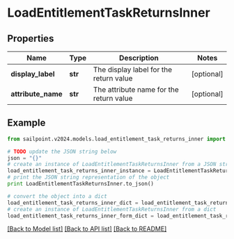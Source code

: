 # LoadEntitlementTaskReturnsInner


## Properties

Name | Type | Description | Notes
------------ | ------------- | ------------- | -------------
**display_label** | **str** | The display label for the return value | [optional] 
**attribute_name** | **str** | The attribute name for the return value | [optional] 

## Example

```python
from sailpoint.v2024.models.load_entitlement_task_returns_inner import LoadEntitlementTaskReturnsInner

# TODO update the JSON string below
json = "{}"
# create an instance of LoadEntitlementTaskReturnsInner from a JSON string
load_entitlement_task_returns_inner_instance = LoadEntitlementTaskReturnsInner.from_json(json)
# print the JSON string representation of the object
print LoadEntitlementTaskReturnsInner.to_json()

# convert the object into a dict
load_entitlement_task_returns_inner_dict = load_entitlement_task_returns_inner_instance.to_dict()
# create an instance of LoadEntitlementTaskReturnsInner from a dict
load_entitlement_task_returns_inner_form_dict = load_entitlement_task_returns_inner.from_dict(load_entitlement_task_returns_inner_dict)
```
[[Back to Model list]](../README.md#documentation-for-models) [[Back to API list]](../README.md#documentation-for-api-endpoints) [[Back to README]](../README.md)


